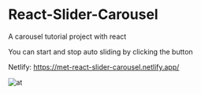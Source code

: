 # React-Slider-Carousel
A carousel tutorial project with react

You can start and stop auto sliding by clicking the button

Netlify: https://met-react-slider-carousel.netlify.app/

![at](https://github.com/Mehmet-Emre-Topdal/React-Slider-Carousel/assets/108151964/a06eadd0-b6b5-4719-a64a-cf0214f7487e)
